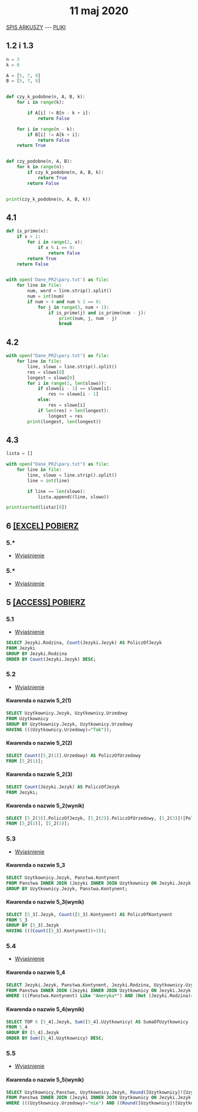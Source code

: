 <h1 align="center">11 maj 2020</h1>
 
[SPIS ARKUSZY](https://github.com/wernexnrs123/MATURA-INFORMATYKA/blob/master/dzialy/zadania_arkusze.md) --- [PLIKI](https://github.com/wernexnrs/MATURA-INFORMATYKA/tree/master/dzialy/zadania_arkusze/2020_maj)

## 1.2 i 1.3

```py
n = 3
k = 0

A = [5, 7, 9]
B = [5, 7, 9]


def czy_k_podobne(n, A, B, k):
    for i in range(k):

        if A[i] != B[n - k + i]:
            return False

    for i in range(n - k):
        if B[i] != A[k + i]:
            return False
    return True


def czy_podobne(n, A, B):
    for k in range(n):
        if czy_k_podobne(n, A, B, k):
            return True
        return False


print(czy_k_podobne(n, A, B, k))
```

## 4.1

```py
def is_prime(x):
    if x > 1:
        for i in range(2, x):
            if x % i == 0:
                return False
        return True
    return False


with open('Dane_PR2\pary.txt') as file:
    for line in file:
        num, word = line.strip().split()
        num = int(num)
        if num > 4 and num % 2 == 0:
            for j in range(3, num + 1):
                if is_prime(j) and is_prime(num - j):
                    print(num, j, num - j)
                    break
```

## 4.2

```py
with open("Dane_PR2\pary.txt") as file:
    for line in file:
        line, slowo = line.strip().split()
        res = slowo[0]
        longest = slowo[0]
        for i in range(1, len(slowo)):
            if slowo[i - 1] == slowo[i]:
                res += slowo[i - 1]
            else:
                res = slowo[i]
            if len(res) > len(longest):
                longest = res
        print(longest, len(longest))
```

## 4.3

```py
lista = []

with open("Dane_PR2\pary.txt") as file:
    for line in file:
        line, slowo = line.strip().split()
        line = int(line)

        if line == len(slowo):
            lista.append((line, slowo))

print(sorted(lista)[0])
```

## 6 [[EXCEL] POBIERZ](https://github.com/wernexnrs/MATURA-INFORMATYKA/blob/master/dzialy/zadania_arkusze/2020_maj/2020_maj_zad.6.xlsx?raw=true)

### 5.*
- [Wyjaśnienie](https://www.youtube.com/watch?v=hmjoEGo8ygk&ab_channel=KonradBuzak)

### 5.*
- [Wyjaśnienie](https://www.youtube.com/watch?v=01JBCwImCJs&ab_channel=TomaszStypu%C5%82a)


## 5 [[ACCESS] POBIERZ](https://github.com/wernexnrs/MATURA-INFORMATYKA/blob/master/dzialy/zadania_arkusze/2020_maj/5.accdb?raw=true)

### 5.1
- [Wyjaśnienie](https://www.youtube.com/watch?v=sz2J-Oqv8WE&ab_channel=paulinapat96)

```sql Kwarenda o nazwie 5_1
SELECT Jezyki.Rodzina, Count(Jezyki.Jezyk) AS PoliczOfJezyk
FROM Jezyki
GROUP BY Jezyki.Rodzina
ORDER BY Count(Jezyki.Jezyk) DESC;
```

### 5.2
- [Wyjaśnienie](https://www.youtube.com/watch?v=8TdMKctIvXs&list=PLjE1juPSBAT0jo3fbVZP9pzfF4EOROoPR&index=7&ab_channel=paulinapat96)

#### Kwarenda o nazwie 5_2(1)
```sql
SELECT Uzytkownicy.Jezyk, Uzytkownicy.Urzedowy
FROM Uzytkownicy
GROUP BY Uzytkownicy.Jezyk, Uzytkownicy.Urzedowy
HAVING (((Uzytkownicy.Urzedowy)="Tak"));

```

#### Kwarenda o nazwie 5_2(2)
```sql 
SELECT Count([5_2(1)].Urzedowy) AS PoliczOfUrzedowy
FROM [5_2(1)];
```

#### Kwarenda o nazwie 5_2(3)
```sql
SELECT Count(Jezyki.Jezyk) AS PoliczOfJezyk
FROM Jezyki;
```

#### Kwarenda o nazwie 5_2(wynik)
```sql
SELECT [5_2(3)].PoliczOfJezyk, [5_2(2)].PoliczOfUrzedowy, [5_2(3)]![PoliczOfJezyk]-[5_2(2)]![PoliczOfUrzedowy] AS Wynik
FROM [5_2(2)], [5_2(3)];
```

### 5.3
- [Wyjaśnienie](https://www.youtube.com/watch?v=rT1fReqmAuQ&list=PLjE1juPSBAT0jo3fbVZP9pzfF4EOROoPR&index=8&ab_channel=paulinapat96)

#### Kwarenda o nazwie 5_3
```sql
SELECT Uzytkownicy.Jezyk, Panstwa.Kontynent
FROM Panstwa INNER JOIN (Jezyki INNER JOIN Uzytkownicy ON Jezyki.Jezyk = Uzytkownicy.Jezyk) ON Panstwa.Panstwo = Uzytkownicy.Panstwo
GROUP BY Uzytkownicy.Jezyk, Panstwa.Kontynent;
```

#### Kwarenda o nazwie 5_3(wynik)
```sql
SELECT [5_3].Jezyk, Count([5_3].Kontynent) AS PoliczOfKontynent
FROM 5_3
GROUP BY [5_3].Jezyk
HAVING (((Count([5_3].Kontynent))>3));
```

### 5.4
- [Wyjaśnienie](https://www.youtube.com/watch?v=flYz6rodrCI&list=PLjE1juPSBAT0jo3fbVZP9pzfF4EOROoPR&index=10&ab_channel=paulinapat96)

#### Kwarenda o nazwie 5_4
```sql
SELECT Jezyki.Jezyk, Panstwa.Kontynent, Jezyki.Rodzina, Uzytkownicy.Uzytkownicy
FROM Panstwa INNER JOIN (Jezyki INNER JOIN Uzytkownicy ON Jezyki.Jezyk = Uzytkownicy.Jezyk) ON Panstwa.Panstwo = Uzytkownicy.Panstwo
WHERE (((Panstwa.Kontynent) Like "Ameryka*") AND (Not (Jezyki.Rodzina)="indoeuropejska"));
```

#### Kwarenda o nazwie 5_4(wynik)
```sql
SELECT TOP 6 [5_4].Jezyk, Sum([5_4].Uzytkownicy) AS SumaOfUzytkownicy
FROM 5_4
GROUP BY [5_4].Jezyk
ORDER BY Sum([5_4].Uzytkownicy) DESC;
```

### 5.5
- [Wyjaśnienie](https://www.youtube.com/watch?v=R_LuOnJxLyE&list=PLjE1juPSBAT0jo3fbVZP9pzfF4EOROoPR&index=6&ab_channel=paulinapat96)

#### Kwarenda o nazwie 5_5(wynik)
```sql
SELECT Uzytkownicy.Panstwo, Uzytkownicy.Jezyk, Round([Uzytkownicy]![Uzytkownicy]/[Panstwa]![Populacja]*100,2) AS wynik
FROM Panstwa INNER JOIN (Jezyki INNER JOIN Uzytkownicy ON Jezyki.Jezyk = Uzytkownicy.Jezyk) ON Panstwa.Panstwo = Uzytkownicy.Panstwo
WHERE (((Uzytkownicy.Urzedowy)="nie") AND ((Round([Uzytkownicy]![Uzytkownicy]/[Panstwa]![Populacja]*100,2))>29));
```

